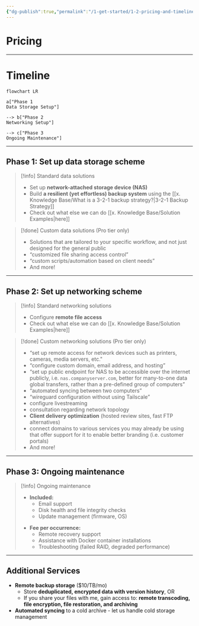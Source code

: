 ```yaml
---
{"dg-publish":true,"permalink":"/1-get-started/1-2-pricing-and-timeline/"}
---
```


# Pricing

---
# Timeline

```mermaid
flowchart LR

a["Phase 1
Data Storage Setup"]

--> b["Phase 2
Networking Setup"]

--> c["Phase 3
Ongoing Maintenance"]
```


---

## Phase 1: Set up data storage scheme

> [!info] Standard data solutions
> - Set up **network-attached storage device (NAS)**
> - Build **a resilient (yet effortless) backup system** using the [[x. Knowledge Base/What is a 3-2-1 backup strategy?\|3-2-1 Backup Strategy]]
> - Check out what else we can do [[x. Knowledge Base/Solution Examples\|here]]

> [!done] Custom data solutions (Pro tier only)
> 
> - Solutions that are tailored to your specific workflow, and not just designed for the general public
> - “customized file sharing access control”
> - “custom scripts/automation based on client needs”
> - And more!

---
## Phase 2: Set up networking scheme

> [!info] Standard networking solutions
> - Configure **remote file access**
> - Check out what else we can do [[x. Knowledge Base/Solution Examples\|here]]

> [!done] Custom networking solutions (Pro tier only)
> - “set up remote access for network devices such as printers, cameras, media servers, etc."
> - “configure custom domain, email address, and hosting”
> - “set up public endpoint for NAS to be accessible over the internet publicly, i.e. `nas.companyserver.com`, better for many-to-one data global transfers, rather than a pre-defined group of computers”
> - “automated syncing between two computers”
> - “wireguard configuration without using Tailscale”
> - configure livestreaming
> - consultation regarding network topology
> - **Client delivery optimization** (hosted review sites, fast FTP alternatives)
> - connect domains to various services you may already be using that offer support for it to enable better branding (i.e. customer portals)
> - And more!

---
## Phase 3: Ongoing maintenance

> [!info] Ongoing maintenance
> - **Included:**
> 	* Email support
> 	* Disk health and file integrity checks
> 	* Update management (firmware, OS)
> * **Fee per occurrence:**
> 	* Remote recovery support
> 	* Assistance with Docker container installations
> 	* Troubleshooting (failed RAID, degraded performance)


---
## Additional Services

* **Remote backup storage** ($10/TB/mo)
	* Store **deduplicated, encrypted data with version history**, OR
	* If you share your files with me, gain access to: **remote transcoding, file encryption, file restoration, and archiving**
* **Automated syncing** to a cold archive - let us handle cold storage management